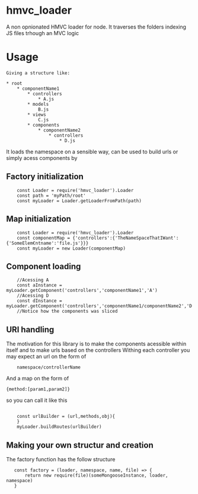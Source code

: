 # hmvc_loader
A non opnionated HMVC loader for node.
It traverses the folders indexing JS files trhough an MVC logic

# Usage
    Giving a structure like:

    * root
        * componentName1
            * controllers
                * A.js
            * models
                B.js
            * views
                C.js
            * components
                * componentName2
                    * controllers
                        * D.js

It loads the namespace on a sensible way, can be used to build urls or simply acess components by 
## Factory initialization
```es6
    const Loader = require('hmvc_loader').Loader
    const path = 'myPath/root'
    const myLoader = Loader.getLoaderFromPath(path)
```
## Map initialization
```es6
    const Loader = require('hmvc_loader').Loader
    const componentMap = {'controllers':{'TheNameSpaceThatIWant':{'SomeElem€ntname':'file.js'}}}
    const myLoader = new Loader(componentMap)
```
## Component loading
```es6
    //Acessing A 
    const aInstance = myLoader.getComponent('controllers','componentName1','A')
    //Acessing D
    const dInstance = myLoader.getComponent('controllers','componentName1/componentName2','D')
    //Notice how the components was sliced
```
## URl handling 
The motivation for this library is to make the components acessible within itself and to make urls based on the controllers
Withing each controller you may expect an url on the form of 
        
        namespace/controllerName 

And a map on the form of 

    {method:[param1,param2]}

so you can call it like this

```es6
    
    const urlBuilder = (url,methods,obj){
    }
    myLoader.buildRoutes(urlBuilder)
```

## Making your own structur and creation
 The factory function has the follow structure
 ```es6
    const factory = (loader, namespace, name, file) => {
        return new require(file)(someMongooseInstance, loader, namespace)
    }
```


